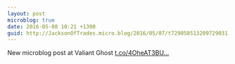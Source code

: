 ```yaml
---
layout: post
microblog: true
date: 2016-05-08 10:21 +1300
guid: http://JacksonOfTrades.micro.blog/2016/05/07/t729058513209729031.html
---
```

New microblog post at Valiant Ghost [t.co/4OheAT3BU...](https://t.co/4OheAT3BUu)
